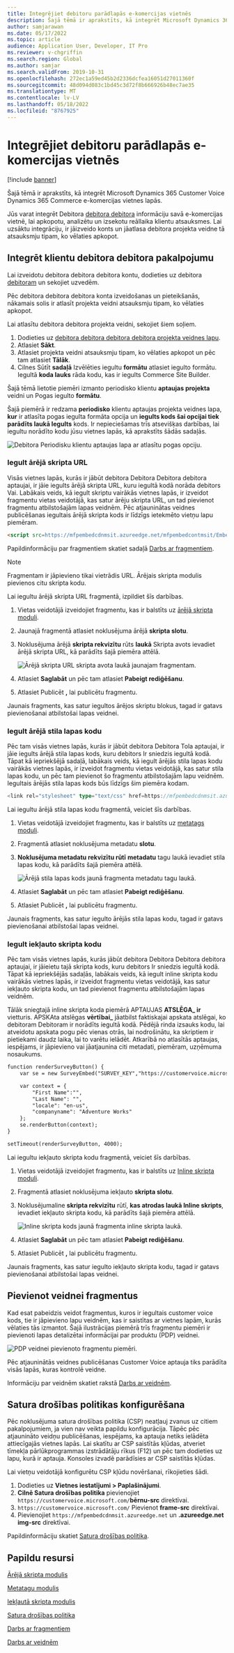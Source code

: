 ```yaml
---
title: Integrējiet debitoru parādlapās e-komercijas vietnēs
description: Šajā tēmā ir aprakstīts, kā integrēt Microsoft Dynamics 365 Customer Voice Dynamics 365 Commerce e-komercijas vietnes lapās.
author: samjarawan
ms.date: 05/17/2022
ms.topic: article
audience: Application User, Developer, IT Pro
ms.reviewer: v-chgriffin
ms.search.region: Global
ms.author: samjar
ms.search.validFrom: 2019-10-31
ms.openlocfilehash: 272ec1a59ed45b2d2336dcfea16051d27011360f
ms.sourcegitcommit: 48d094d083c1bd45c3d72f8b666926b48ec7ae35
ms.translationtype: MT
ms.contentlocale: lv-LV
ms.lasthandoff: 05/18/2022
ms.locfileid: "8767925"
---
```

# <a name="integrate-customer-voice-into-e-commerce-site-pages"></a>Integrējiet debitoru parādlapās e-komercijas vietnēs

[!include [banner](../includes/banner.md)]

Šajā tēmā ir aprakstīts, kā integrēt Microsoft Dynamics 365 Customer Voice Dynamics 365 Commerce e-komercijas vietnes lapās.

Jūs varat integrēt Debitora [debitora debitora](https://dynamics.microsoft.com/customer-voice/overview/) informāciju savā e-komercijas vietnē, lai apkopotu, analizētu un izsekotu reāllaika klientu atsauksmes. Lai uzsāktu integrāciju, ir jāizveido konts un jāatlasa debitora projekta veidne tā atsauksmju tipam, ko vēlaties apkopot.

## <a name="integrate-the-customer-voice-service"></a>Integrēt klientu debitora debitora pakalpojumu

Lai izveidotu debitora debitora debitora kontu, dodieties uz debitora [debitoram](https://dynamics.microsoft.com/customer-voice/overview/) un sekojiet uzvedēm.

Pēc debitora debitora debitora konta izveidošanas un pieteikšanās, nākamais solis ir atlasīt projekta veidni atsauksmju tipam, ko vēlaties apkopot.

Lai atlasītu debitora debitora projekta veidni, sekojiet šiem soļiem.

1. Dodieties uz [debitora debitora debitora debitora projekta veidnes lapu](https://customervoice.microsoft.com/Pages/ProjectPage.aspx).
1. Atlasiet **Sākt**.
1. Atlasiet projekta veidni atsauksmju tipam, ko vēlaties apkopot un pēc tam atlasiet **Tālāk**.
1. Cilnes Sūtīt **sadaļā** Izvēlēties iegultu **formātu** atlasiet iegulto formātu. Iegultā **koda lauks** rāda kodu, kas ir iegults Commerce Site Builder.

Šajā tēmā lietotie piemēri izmanto periodisko klientu **aptaujas projekta** veidni un Pogas iegulto **formātu**.

Šajā piemērā ir redzama **periodisko** klientu aptaujas projekta veidnes lapa, **kur** ir atlasīta pogas iegulta formāta opcija un **iegults kods šai opcijai tiek parādīts laukā Iegults** kods. Ir nepieciešamas trīs atsevišķas darbības, lai iegultu norādīto kodu jūsu vietnes lapās, kā aprakstīts šādās sadaļās.

![Debitora Periodisku klientu aptaujas lapa ar atlasītu pogas opciju.](media/customer-voice-integration-1.png)

### <a name="embed-the-external-script-url"></a>Iegult ārējā skripta URL

Visās vietnes lapās, kurās ir jābūt debitora Debitora Debitora debitora aptaujai, ir jāie iegults ārējā skripta URL, kuru iegultā kodā norāda debitors Vai. Labākais veids, kā iegult skriptu vairākās vietnes lapās, ir izveidot fragmentu vietas veidotājā, kas satur ārēju skripta URL, un tad pievienot fragmentu atbilstošajām lapas veidnēm. Pēc atjauninātas veidnes publicēšanas iegultais ārējā skripta kods ir līdzīgs ietekmēto vietņu lapu piemēram.

```html
<script src=https://mfpembedcdnmsit.azureedge.net/mfpembedcontmsit/Embed.js type="text/javascript"></script>
```

Papildinformāciju par fragmentiem skatiet sadaļā [Darbs ar fragmentiem](work-with-fragments.md).

> [!NOTE]
> Fragmentam ir jāpievieno tikai vietrādis URL. Ārējais skripta modulis pievienos citu skripta kodu.

Lai iegultu ārējā skripta URL fragmentā, izpildiet šīs darbības.

1. Vietas veidotājā izveidojiet fragmentu, kas ir balstīts uz [ārējā skripta moduli](script-module.md).
1. Jaunajā fragmentā atlasiet noklusējuma ārējā **skripta slotu**.
1. Noklusējuma ārējā **skripta rekvizītu** rūts **laukā** Skripta avots ievadiet ārējā skripta URL, kā parādīts šajā piemēra attēlā.

    ![Ārējā skripta URL skripta avota laukā jaunajam fragmentam.](media/customer-voice-integration-2.png)

1. Atlasiet **Saglabāt** un pēc tam atlasiet **Pabeigt rediģēšanu**.
1. Atlasiet Publicēt **,** lai publicētu fragmentu.

Jaunais fragments, kas satur iegultos ārējos skriptu blokus, tagad ir gatavs pievienošanai atbilstošai lapas veidnei.

### <a name="embed-the-external-style-sheet-code"></a>Iegult ārējā stila lapas kodu

Pēc tam visās vietnes lapās, kurās ir jābūt debitora Debitora Tola aptaujai, ir jāie iegults ārējā stila lapas kods, kuru debitors Ir sniedzis iegultā kodā. Tāpat kā iepriekšējā sadaļā, labākais veids, kā iegult ārējās stila lapas kodu vairākās vietnes lapās, ir izveidot fragmentu vietas veidotājā, kas satur stila lapas kodu, un pēc tam pievienot šo fragmentu atbilstošajām lapu veidnēm. Iegultais ārējās stila lapas kods būs līdzīgs šim piemēra kodam.

```typescript
<link rel="stylesheet" type="text/css" href=https://mfpembedcdnmsit.azureedge.net/mfpembedcontmsit/Embed.css />
```

Lai iegultu ārējā stila lapas kodu fragmentā, veiciet šīs darbības.

1. Vietas veidotājā izveidojiet fragmentu, kas ir balstīts uz [metatags moduli](metatags-module.md).
1. Fragmentā atlasiet noklusējuma metadatu **slotu**.
1. **Noklusējuma metadatu rekvizītu rūtī** **metadatu** tagu laukā ievadiet stila lapas kodu, kā parādīts šajā piemēra attēlā.

    ![Ārējā stila lapas kods jaunā fragmenta metadatu tagu laukā.](media/customer-voice-integration-3.png)

1. Atlasiet **Saglabāt** un pēc tam atlasiet **Pabeigt rediģēšanu**.
1. Atlasiet Publicēt **,** lai publicētu fragmentu.

Jaunais fragments, kas satur iegulto ārējās stila lapas kodu, tagad ir gatavs pievienošanai atbilstošai lapas veidnei.

### <a name="embed-the-inline-script-code"></a>Iegult iekļauto skripta kodu 

Pēc tam visās vietnes lapās, kurās jābūt debitora Debitora Debitora debitora aptaujai, ir jāieietu tajā skripta kods, kuru debitors Ir sniedzis iegultā kodā. Tāpat kā iepriekšējās sadaļās, labākais veids, kā iegult inline skripta kodu vairākās vietnes lapās, ir izveidot fragmentu vietas veidotājā, kas satur iekļauto skripta kodu, un tad pievienot fragmentu atbilstošajām lapas veidnēm.

Tālāk sniegtajā inline skripta koda piemērā APTAUJAS **ATSLĒGA\_ ir** vietturis. APSKAta atslēgas **vērtībai\_** jāatbilst faktiskajai apskata atslēgai, ko debitoram Debitoram ir norādīts iegultā kodā. Pēdējā rinda izsauks kodu, lai atveidotu apskata pogu pēc vienas otrās, lai nodrošinātu, ka skriptiem ir pietiekami daudz laika, lai to varētu ielādēt. Atkarībā no atlasītās aptaujas, iespējams, ir jāpievieno vai jāatjaunina citi metadati, piemēram, uzņēmuma nosaukums.

```html
function renderSurveyButton() {
    var se = new SurveyEmbed("SURVEY_KEY","https://customervoice.microsoft.com/","https://mfpembedcdnmsit.azureedge.net/mfpembedcontmsit/","true");

    var context = {
        "First Name":"",
        "Last Name": "",
        "locale": "en-us",
        "companyname": "Adventure Works"
    };
    se.renderButton(context);
}

setTimeout(renderSurveyButton, 4000);
```

Lai iegultu iekļauto skripta kodu fragmentā, veiciet šīs darbības.

1. Vietas veidotājā izveidojiet fragmentu, kas ir balstīts uz [Inline skripta moduli](script-module.md).
1. Fragmentā atlasiet noklusējuma iekļauto **skripta slotu**.
1. Noklusējumaline **skripta rekvizītu** rūtī, **kas atrodas laukā Inline skripts**, ievadiet iekļauto skripta kodu, kā parādīts šajā piemēra attēlā.

    ![Inline skripta kods jaunā fragmenta inline skripta laukā.](media/customer-voice-integration-4.png)

1. Atlasiet **Saglabāt** un pēc tam atlasiet **Pabeigt rediģēšanu**.
1. Atlasiet Publicēt **,** lai publicētu fragmentu.

Jaunais fragments, kas satur iegulto iekļauto skripta kodu, tagad ir gatavs pievienošanai atbilstošai lapas veidnei.

## <a name="add-fragments-to-a-template"></a>Pievienot veidnei fragmentus

Kad esat pabeidzis veidot fragmentus, kuros ir iegultais customer voice kods, tie ir jāpievieno lapu veidnēm, kas ir saistītas ar vietnes lapām, kurās vēlaties tās izmantot. Šajā ilustrācijas piemērā trīs fragmentu piemēri ir pievienoti lapas detalizētai informācijai par produktu (PDP) veidnei.

![PDP veidnei pievienoto fragmentu piemēri.](media/customer-voice-integration-5.png)

Pēc atjauninātās veidnes publicēšanas Customer Voice aptauja tiks parādīta visās lapās, kuras kontrolē veidne.

Informāciju par veidnēm skatiet rakstā [Darbs ar veidnēm](work-with-templates.md).

## <a name="configure-content-security-policy"></a>Satura drošības politikas konfigurēšana

Pēc noklusējuma satura drošības politika (CSP) neatļauj zvanus uz citiem pakalpojumiem, ja vien nav veikta papildu konfigurācija. Tāpēc pēc atjaunināto veidņu publicēšanas, iespējams, ka aptauja netiks ielādēta attiecīgajās vietnes lapās. Lai skatītu ar CSP saistītās kļūdas, atveriet tīmekļa pārlūkprogrammas izstrādātāju rīkus (F12) un pēc tam dodieties uz lapu, kurā ir aptauja. Konsoles izvadē parādīsies ar CSP saistītās kļūdas.

Lai vietņu veidotājā konfigurētu CSP kļūdu novēršanai, rīkojieties šādi.

1. Dodieties uz **Vietnes iestatījumi \> Paplašinājumi**.
1. **Cilnē Satura drošības politika** pievienojiet `https://customervoice.microsoft.com/`**bērnu-src** direktīvai.
1. `https://customervoice.microsoft.com/` Pievienot **frame-src** direktīvai.
1. Pievienojiet `https://mfpembedcdnmsit.azureedge.net` un **.azureedge.net** **img-src** direktīvai.

Papildinformāciju skatiet [Satura drošības politika](manage-csp.md).

## <a name="additional-resources"></a>Papildu resursi

[Ārējā skripta modulis](script-module.md)

[Metatagu modulis](metatags-module.md)

[Iekļautā skripta modulis](script-module.md)

[Satura drošības politika](manage-csp.md)

[Darbs ar fragmentiem](work-with-fragments.md)

[Darbs ar veidnēm](work-with-templates.md)
